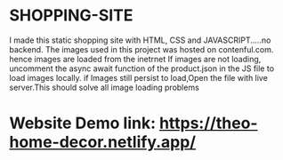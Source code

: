 # SHOPPING-SITE
I made this  static shopping site with HTML, CSS and JAVASCRIPT.....no backend.
The images used in this project was hosted on contenful.com. hence images are loaded from the inetrnet
If images are not loading, uncomment the async await function of the product.json in the JS file to load images locally.
if  Images still persist to load,Open the file with live server.This should solve all image loading problems

# Website Demo link:  https://theo-home-decor.netlify.app/


